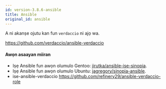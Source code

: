 ```yaml
---
id: version-3.8.6-ansible
title: Ansible
original_id: ansible
---
```


A ni akanṣe ojutu kan fun `verdaccio` ni ajọ wa.

<https://github.com/verdaccio/ansible-verdaccio>

#### Awọn asaayan miiran

* Iṣẹ Ansible fun awọn olumulo Gentoo: [jirutka/ansible-ise-sinopia](https://github.com/jirutka/ansible-role-sinopia).
* Iṣẹ Ansible fun awọn olumulo Ubuntu: [jagregory/sinopia-ansible](https://github.com/jagregory/sinopia-ansible).
* ise-ansible-verdaccio <https://github.com/refinery29/ansible-verdaccio-role>